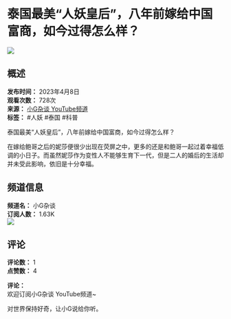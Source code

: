 # 泰国最美“人妖皇后”，八年前嫁给中国富商，如今过得怎么样？

![](https://i.ytimg.com/an/EBiBrguhAY9_o1fr1lhZ9A/featured_channel.jpg?v=6284b682)

## 概述

**发布时间：** 2023年4月8日  
**观看次数：** 728次  
**来源：** [小G杂谈 YouTube频道](https://www.youtube.com/channel/UCEBiBrguhAY9_o1fr1lhZ9A?sub_confirmation=1)  
**标签：** #人妖 #泰国 #科普

泰国最美“人妖皇后”，八年前嫁给中国富商，如今过得怎么样？

在嫁给鲍哥之后的妮莎便很少出现在荧屏之中，更多的还是和鲍哥一起过着幸福低调的小日子。而虽然妮莎作为变性人不能够生育下一代，但是二人的婚后的生活却并未受此影响，依旧是十分幸福。

## 频道信息

**频道名：** 小G杂谈  
**订阅人数：** 1.63K  
![](https://yt3.ggpht.com/tOr5KDsXObQA1AK0dz12WatZpRM_psZWRq7zkdck0CdTJUdCI-n-wpSzkTLrVjCIpGrIoR0xbg=s48-c-k-c0x00ffffff-no-rj)

## 评论

**评论数：** 1  
**点赞数：** 4  

**评论：**  
欢迎订阅小G杂谈 YouTube频道~

对世界保持好奇，让小G说给你听。